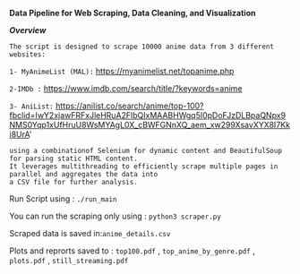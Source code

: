 **Data Pipeline for Web Scraping, Data Cleaning, and Visualization**


***Overview***

```
The script is designed to scrape 10000 anime data from 3 different websites:
```

```1- MyAnimeList (MAL):``` https://myanimelist.net/topanime.php

```2-IMDb :``` https://www.imdb.com/search/title/?keywords=anime

```3- AniList:``` https://anilist.co/search/anime/top-100?fbclid=IwY2xjawFRFxJleHRuA2FlbQIxMAABHWgq5I0pDoFJzDLBpaQNpx9NMS0Yqp1xUfHruU8WsMYAgL0X_cBWFGNnXQ_aem_xw299XsavXYX8I7Kki8UrA'

 ```
using a combinationof Selenium for dynamic content and BeautifulSoup  for parsing static HTML content.
It leverages multithreading to efficiently scrape multiple pages in parallel and aggregates the data into
 a CSV file for further analysis.

```


Run Script using : ```./run_main```

You can run the scraping only using : ```python3 scraper.py```

Scraped data is saved in:```anime_details.csv```
 
Plots and reprorts saved to : ```top100.pdf``` , ```top_anime_by_genre.pdf```  , ```plots.pdf``` , ```still_streaming.pdf```
